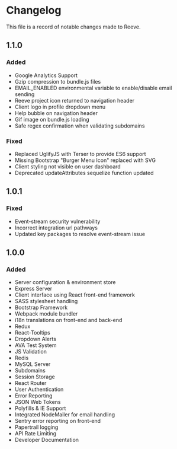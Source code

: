 # Changelog

This file is a record of notable changes made to Reeve.

## 1.1.0

### Added

-   Google Analytics Support
-   Gzip compression to bundle.js files
-   EMAIL_ENABLED environmental variable to enable/disable email sending
-   Reeve project icon returned to navigation header
-   Client logo in profile dropdown menu
-   Help bubble on navigation header
-   Gif image on bundle.js loading
-   Safe regex confirmation when validating subdomains

### Fixed

-   Replaced UglifyJS with Terser to provide ES6 support
-   Missing Bootstrap "Burger Menu Icon" replaced with SVG
-   Client styling not visible on user dashboard
-   Deprecated updateAttributes sequelize function updated

## 1.0.1

### Fixed

-   Event-stream security vulnerability
-   Incorrect integration url pathways
-   Updated key packages to resolve event-stream issue

## 1.0.0

### Added

-   Server configuration & environment store
-   Express Server
-   Client interface using React front-end framework
-   SASS stylesheet handling
-   Bootstrap Framework
-   Webpack module bundler
-   i18n translations on front-end and back-end
-   Redux
-   React-Tooltips
-   Dropdown Alerts
-   AVA Test System
-   JS Validation
-   Redis
-   MySQL Server
-   Subdomains
-   Session Storage
-   React Router
-   User Authentication
-   Error Reporting
-   JSON Web Tokens
-   Polyfills & IE Support
-   Integrated NodeMailer for email handling
-   Sentry error reporting on front-end
-   Papertrail logging
-   API Rate Limiting
-   Developer Documentation
